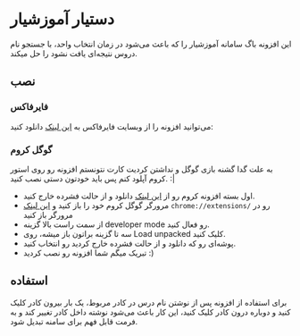 # دستیار آموزشیار

این افزونه باگ سامانه آموزشیار را که باعث می‌شود در زمان انتخاب واحد، با جستجو نام دروس نتیجه‌ای یافت نشود را حل میکند.

## نصب

### فایرفاکس

می‌توانید افزونه را از وبسایت فایرفاکس به [این لینک](https://addons.mozilla.org/firefox/addon/amoozeshyar-fix/) دانلود
کنید:

### گوگل کروم

به علت گدا گشنه بازی گوگل و نداشتن کردیت کارت نتونستم افزونه رو روی استور کروم آپلود کنم پس باید خودتون دستی نصب کنید. :|

- اول بسته افزونه کروم رو از [این لینک](https://github.com/taiwbi/AmoozeshyarFix/releases/download/release1.1/AmoozeshyarFix1.1.zip) دانلود و از حالت فشرده خارج کنید.
- مرورگر گوگل کروم خود را باز کنید و [این لینک](chrome://extensions/) `chrome://extensions/` رو در مرورگر باز کنید
- از سمت راست بالا گزینه developer mode رو فعال کنید.
- سه تا گزینه براتون باز میشه، روی Load unpacked کلیک کنید.
- پوشه‌ای رو که دانلود و از حالت فشرده خارج کردید رو انتخاب کنید.
- تبریک میگم شما افزونه رو نصب کردید :)

## استفاده

برای استفاده از افزونه پس از نوشتن نام درس در کادر مربوط، یک بار بیرون کادر کلیک کنید و دوباره درون کادر کلیک کنید، این
کار باعث می‌شود نوشته داخل کادر تغییر کند و به فرمت قابل فهم برای سامنه تبدیل شود.
